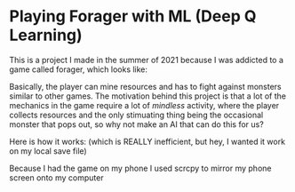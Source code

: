 # Playing Forager with ML (Deep Q Learning)

This is a project I made in the summer of 2021 because I was addicted to a game called forager, which looks like:

Basically, the player can mine resources and has to fight against monsters similar to other games.
The motivation behind this project is that a lot of the mechanics in the game require a lot of *mindless* activity, where the player collects resources and the only stimuating thing being the occasional monster that pops out, so why not make an AI that can do this for us?

Here is how it works: (which is REALLY inefficient, but hey, I wanted it work on my local save file)

Because I had the game on my phone I used scrcpy to mirror my phone screen onto my computer
